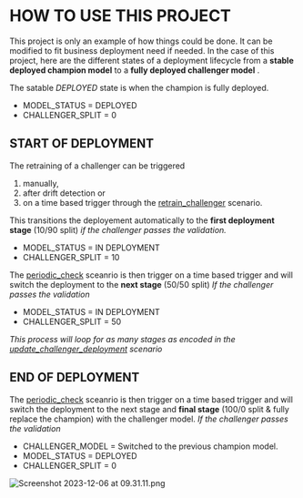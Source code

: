 # HOW TO USE THIS PROJECT

This project is only an example of how things could be done. It can be modified to fit business deployment need if needed.
In the case of this project, here are the different states of a deployment lifecycle from a  **stable deployed champion model**  to a  **fully deployed challenger model** .

The satable  _DEPLOYED_  state is when the champion is fully deployed.
- MODEL_STATUS = DEPLOYED
- CHALLENGER_SPLIT = 0

## START OF DEPLOYMENT
The retraining of a challenger can be triggered
1. manually, 
2. after drift detection or
3. on a time based trigger through the [retrain_challenger](scenario:RETRAIN_CHALLENGER) scenario.


This transitions the deployement automatically to the  **first deployment stage**  (10/90 split)   _if the challenger passes the validation._ 
- MODEL_STATUS = IN DEPLOYMENT
- CHALLENGER_SPLIT = 10

The [periodic_check](scenario:PERIODIC_CHECK)  sceanrio is then trigger on a time based trigger and will switch the deployment to the  **next stage**  (50/50 split) *If the challenger passes the validation*
- MODEL_STATUS = IN DEPLOYMENT
- CHALLENGER_SPLIT = 50

_This process will loop for as many stages as encoded in the [update_challenger_deployment](scenario:UPDATE_CHALLENGER_DEPLOYMENT) scenario_

## END OF DEPLOYMENT

The [periodic_check](scenario:PERIODIC_CHECK) sceanrio is then trigger on a time based trigger and will switch the deployment to the next stage and **final stage** (100/0 split & fully replace the champion) with the challenger model. *If the challenger passes the validation*
- CHALLENGER_MODEL = Switched to the previous champion model.
- MODEL_STATUS = DEPLOYED
- CHALLENGER_SPLIT = 0


![Screenshot 2023-12-06 at 09.31.11.png](GFidOZxwML3i)
